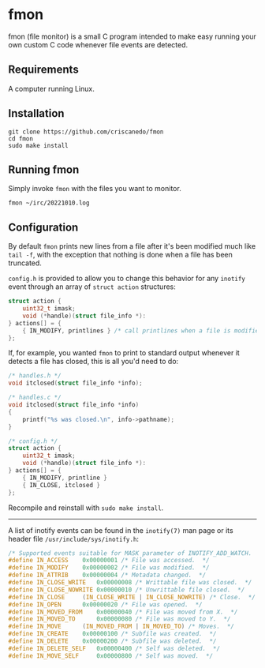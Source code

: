 fmon
====

fmon (file monitor) is a small C program intended to make easy running your own
custom C code whenever file events are detected.

Requirements
------------

A computer running Linux.

Installation
------------

	git clone https://github.com/criscanedo/fmon
	cd fmon
	sudo make install

Running fmon
------------

Simply invoke `fmon` with the files you want to monitor.

	fmon ~/irc/20221010.log

Configuration
-------------

By default `fmon` prints new lines from a file after it's been modified much
like `tail -f`, with the exception that nothing is done when a file has been
truncated.

`config.h` is provided to allow you to change this behavior for any `inotify`
event through an array of `struct action` structures:

```c
struct action {
    uint32_t imask;
    void (*handle)(struct file_info *):
} actions[] = {
    { IN_MODIFY, printlines } /* call printlines when a file is modified */
};
```

If, for example, you wanted `fmon` to print to standard output whenever it
detects a file has closed, this is all you'd need to do:

```c
/* handles.h */
void itclosed(struct file_info *info);
```

```c
/* handles.c */
void itclosed(struct file_info *info)
{
	printf("%s was closed.\n", info->pathname);
}
```

```c
/* config.h */
struct action {
	uint32_t imask;
	void (*handle)(struct file_info *):
} actions[] = {
	{ IN_MODIFY, printline }
	{ IN_CLOSE, itclosed }
};
```

Recompile and reinstall with `sudo make install`.

---

A list of inotify events can be found in the `inotify(7)` man page or its header
file `/usr/include/sys/inotify.h`:

```c
/* Supported events suitable for MASK parameter of INOTIFY_ADD_WATCH.  */
#define IN_ACCESS	 0x00000001	/* File was accessed.  */
#define IN_MODIFY	 0x00000002	/* File was modified.  */
#define IN_ATTRIB	 0x00000004	/* Metadata changed.  */
#define IN_CLOSE_WRITE	 0x00000008	/* Writtable file was closed.  */
#define IN_CLOSE_NOWRITE 0x00000010	/* Unwrittable file closed.  */
#define IN_CLOSE	 (IN_CLOSE_WRITE | IN_CLOSE_NOWRITE) /* Close.  */
#define IN_OPEN		 0x00000020	/* File was opened.  */
#define IN_MOVED_FROM	 0x00000040	/* File was moved from X.  */
#define IN_MOVED_TO      0x00000080	/* File was moved to Y.  */
#define IN_MOVE		 (IN_MOVED_FROM | IN_MOVED_TO) /* Moves.  */
#define IN_CREATE	 0x00000100	/* Subfile was created.  */
#define IN_DELETE	 0x00000200	/* Subfile was deleted.  */
#define IN_DELETE_SELF	 0x00000400	/* Self was deleted.  */
#define IN_MOVE_SELF	 0x00000800	/* Self was moved.  */
```
